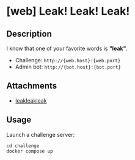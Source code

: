 # [web] Leak! Leak! Leak!

## Description

I know that one of your favorite words is **"leak"**.

- Challenge: `http://{web.host}:{web.port}`
- Admin bot: `http://{bot.host}:{bot.port}`

## Attachments

- [leakleakleak](distfiles/leakleakleak)

## Usage

Launch a challenge server:

```
cd challenge
docker compose up
```
